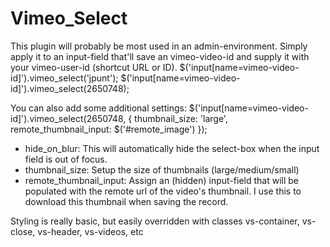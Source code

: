 # Vimeo_Select

This plugin will probably be most used in an admin-environment. Simply apply it to an input-field that'll save an vimeo-video-id and supply it with your vimeo-user-id (shortcut URL or ID).
  $('input[name=vimeo-video-id]').vimeo_select('jpunt');
  $('input[name=vimeo-video-id]').vimeo_select(2650748);

You can also add some additional settings:
  $('input[name=vimeo-video-id]').vimeo_select(2650748, {
    thumbnail_size: 'large',
    remote_thumbnail_input: $('#remote_image')
  });

- hide_on_blur: This will automatically hide the select-box when the input field is out of focus.
- thumbnail_size: Setup the size of thumbnails (large/medium/small)
- remote_thumbnail_input: Assign an (hidden) input-field that will be populated with the remote url of the video's thumbnail. I use this to download this thumbnail when saving the record.

Styling is really basic, but easily overridden with classes vs-container, vs-close, vs-header, vs-videos, etc